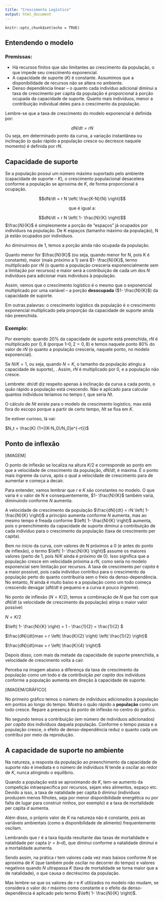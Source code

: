 ```yaml
---
title: "Crescimento Logístico"
output: html_document
---
```


```{r setup, include=FALSE}
knitr::opts_chunk$set(echo = TRUE)
```

## Entendendo o modelo

### Premissas:

- Há recursos finitos que são limitantes ao crescimento da população, o que impede seu crescimento exponencial.
- A capacidade de suporte ($K$) é constante. Assumimos que a disponibilidade de recursos não se altera no ambiente.
- Denso dependência linear – o quanto cada indivíduo adicional diminui a taxa de crescimento per capita da população é proporcional à porção ocupada da capacidade de suporte. Quanto mais indivíduos, menor a contribuição individual deles para o crescimento da população.

Lembre-se que a taxa de crescimento do modelo exponencial é definida por: 

$$dN/dt = rN$$
Ou seja, em determinado ponto da curva, a variação instantânea ou inclinação (o quão rápido a população cresce ou decresce naquele momento) é definida por $rN$.

## Capacidade de suporte

Se a população possui um número máximo suportado pelo ambiente (capacidade de suporte – $K$), o crescimento populacional desacelera conforme a população se aproxima de $K$, de forma proporcional à ocupação.

$$dN/dt = r N \left( \frac{K-N}{N} \right)$$

<center>
que é igual a:
</center>


$$dN/dt = r N \left( 1- \frac{N}{K} \right)$$
$\frac{N}{K}$ é simplesmente a porção de “espaços” já ocupados por indivíduos na população. De K espaços (tamanho máximo da população), N já estão ocupados por indivíduos.

Ao diminuirmos de $1$, temos a porção ainda não ocupada da população.

Quanto menor for $\frac{N}{K}$ (ou seja, quando menor for N, pois K é constante), maior (mais próximo a $1$) será $1- \frac{N}{K}$, termo multiplicado por $rN$ (o quanto a população cresceria exponencialmente sem a limitação por recursos) e maior será a contribuição de cada um dos $N$ indivíduos para adicionar mais indivíduos à população.

Assim, vemos que o crescimento logístico é o mesmo que o exponencial multiplicado por uma variável – a porção **desocupada** ($1- \frac{N}{K}$) da capacidade de suporte.

Em outras palavras: o crescimento logístico da população é o crescimento exponencial multiplicado pela proporção da capacidade de suporte ainda não preenchida. 


### Exemplo: 

Por exemplo: quando $20\%$ da capacidade de suporte está preenchida, $rN$ é multiplicado por $0,8$ (porque $1 – 0,2=0,8$) e temos naquele ponto $80\%$ do valor de $rN$ (o quanto a população cresceria, naquele ponto, no modelo exponencial).

Se $N/K = 1$, ou seja, quando $N = K$, o tamanho da população atingiu a capacidade de suporte), . Assim, $rN$ é multiplicado por $0$, e a população não cresce.

Lembrete: $dn/dt$ diz respeito apenas à inclinação da curva a cada ponto, o quão rápido a população está crescendo. Não é aplicado para calcular quantos indivíduos teríamos no tempo $t$, que seria $Nt$.

O cálculo de $Nt$ existe para o modelo de crescimento logístico, mas está fora do escopo porque a partir de certo tempo, $Nt$ se fixa em $K$.

Se estiver curioso, lá vai:

$N_t = \frac{K} {1+[(K-N_0)/N_0]e^{-rt}}$

## Ponto de inflexão

[IMAGEM]

O ponto de inflexão se localiza na altura $K/2$ e corresponde ao ponto em que a velocidade de crescimento da população, $dN/dt$, é máxima. É o ponto mais íngreme da curva, após o qual a velocidade de crescimento para de aumentar e começa a decair.

Para entender, vamos lembrar que $r$ e $K$ são constantes no modelo. O que varia é o valor de N e consequentemente, $1- \frac{N}{K}$ também varia, diminuindo conforme $N$ aumenta.

A velocidade de crescimento da população $\frac{dN}{dt} = rN \left( 1- \frac{N}{K} \right)$ a princípio aumenta conforme $N$ aumenta, mas ao mesmo tempo é freada conforme $\left( 1- \frac{N}{K} \right)$ aumenta, pois o preenchimento da capacidade de suporte diminui a contribuição de cada indivíduo para o crescimento da população (taxa de crescimento per capita). 

Bem no início da curva, com valores de N próximos a 0 (e antes do ponto de inflexão), o termo $\left( 1- \frac{N}{K} \right)$ assume os maiores valores (perto de $1$, pois $N/K$ ainda é próximo de $0$). Isso significa que a população cresce em velocidade próxima a $rN$, como seria no modelo exponencial sem limitação por recursos. A taxa de crescimento *per capita* é a maior possível, pois cada indivíduo contribui para o crescimento da população perto do quanto contribuiria sem o freio da denso-dependência. No entanto, $N$ ainda é muito baixo e a população como um todo começa crescendo devagar ($dN/dt$ é pequeno e a curva é pouco íngreme).

No ponto de inflexão ($N = K/2$), temos a combinação de $N$ que faz com que $dN/dt$ (a velocidade de crescimento da população) atinja o maior valor possível:

$N = K/2$

$\left( 1- \frac{N}{K} \right) = 1 - \frac{1}{2} = \frac{1}{2} $

$\frac{dN}{dt}max = r \left( \frac{K}{2} \right) \left( \frac{1}{2} \right)$

$\frac{dN}{dt}max = r \left( \frac{K}{4} \right)$


Depois disso, com mais da metade da capacidade de suporte preenchida, a velocidade de crescimento volta a cair.


Perceba na imagem abaixo a diferença da taxa de crescimento da população como um todo e da contribuição *per capita* dos indivíduos conforme a população aumenta em direção à capacidade de suporte.

[IMAGEM/GRÁFICO]

No primeiro gráfico temos o número de indivíduos adicionados à população em pontos ao longo do tempo. Mostra o quão rápido a **população** como um todo cresce. Repare a presença do ponto de inflexão no centro do gráfico.


No segundo temos a contribuição (em número de indivíduos adicionados) *per capita* dos indivíduos daquela população. Conforme o tempo passa e a população cresce, o efeito de denso-dependência reduz o quanto cada um contribui por meio da reprodução.

## A capacidade de suporte no ambiente

Na natureza, a resposta da população ao preenchimento da capacidade de suporte não é imediata e o número de indivíduos $N$ tende a oscilar ao redor de $K$, nunca atingindo o equilíbrio.

Quando a população está se aproximando de $K$, tem-se aumento da competição intraespecífica por recursos, sejam eles alimentos, espaço etc. Devido a isso, a taxa de natalidade per capita $b$ diminui (indivíduos produzem menos filhotes, seja por menor disponibilidade energética ou por falta de lugar para construir ninhos, por exemplo) e a taxa de mortalidade per capita $d$ aumenta.

Além disso, o próprio valor de $K$ na natureza não é constante, pois as variáveis ambientais (como a disponibilidade de alimento) frequentemente oscilam.

Lembrando que $r$ é a taxa líquida resultante das taxas de mortalidade e natalidade per capta ($r = b – d$), que diminui conforme a natalidade diminui e a mortalidade aumenta. 

Sendo assim, na prática $r$ tem valores cada vez mais baixos conforme $N$ se aproxima de $K$ (que também pode oscilar no decorrer do tempo) e valores negativos quando $N$ ultrapassa $K$ (taxa de mortalidade se torna maior que a de natalidade), o que causa o decréscimo da população.

Mas lembre-se que os valores de $r$ e $K$ utilizados no modelo não mudam, se considera o valor do $r$ máximo como constante e o efeito da denso-dependência é aplicado pelo termo $\left( 1- \frac{N}{K} \right)$.
